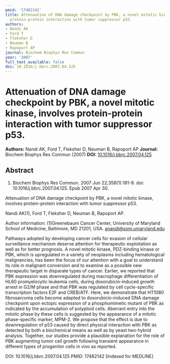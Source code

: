 ```yaml
---
pmid: '17482142'
title: Attenuation of DNA damage checkpoint by PBK, a novel mitotic kinase, involves
  protein-protein interaction with tumor suppressor p53.
authors:
- Nandi AK
- Ford T
- Fleksher D
- Neuman B
- Rapoport AP
journal: Biochem Biophys Res Commun
year: '2007'
full_text_available: false
doi: 10.1016/j.bbrc.2007.04.125
---
```


# Attenuation of DNA damage checkpoint by PBK, a novel mitotic kinase, involves protein-protein interaction with tumor suppressor p53.
**Authors:** Nandi AK, Ford T, Fleksher D, Neuman B, Rapoport AP
**Journal:** Biochem Biophys Res Commun (2007)
**DOI:** [10.1016/j.bbrc.2007.04.125](https://doi.org/10.1016/j.bbrc.2007.04.125)

## Abstract

1. Biochem Biophys Res Commun. 2007 Jun 22;358(1):181-8. doi: 
10.1016/j.bbrc.2007.04.125. Epub 2007 Apr 30.

Attenuation of DNA damage checkpoint by PBK, a novel mitotic kinase, involves 
protein-protein interaction with tumor suppressor p53.

Nandi AK(1), Ford T, Fleksher D, Neuman B, Rapoport AP.

Author information:
(1)Greenebaum Cancer Center, University of Maryland School of Medicine, 
Baltimore, MD 21201, USA. anandi@som.umaryland.edu

Pathways adopted by developing cancer cells for evasion of cellular surveillance 
mechanism deserve attention for therapeutic exploitation as well as for better 
prognosis. A novel mitotic kinase, PDZ-binding kinase or PBK, which is 
upregulated in a variety of neoplasms including hematological malignancies, has 
been the focus of our attention with a goal to understand its role in malignant 
conversion and to examine as a possible new therapeutic target in disparate 
types of cancer. Earlier, we reported that PBK expression was downregulated 
during macrophage differentiation of HL60 promyelocytic leukemia cells, during 
doxorubicin-induced growth arrest in G2/M phase and that PBK was regulated by 
cell cycle-specific transcription factors E2F and CREB/ATF. Here, we demonstrate 
that HT1080 fibrosarcoma cells become adapted to doxorubicin-induced DNA damage 
checkpoint upon ectopic expression of a phosphomimetic mutant of PBK as 
indicated by the accumulation of polyploid cells. Aberrant entry into the 
mitotic phase by these cells is suggested by the appearance of a mitotic 
phase-specific marker, MPM-2. We propose that the effect is due to 
downregulation of p53 caused by direct physical interaction with PBK as detected 
by both a biochemical means as well as by yeast two-hybrid analysis. Together, 
our studies provide a plausible explanation for the role of PBK augmenting tumor 
cell growth following transient appearance in different types of progenitor 
cells in vivo as reported.

DOI: 10.1016/j.bbrc.2007.04.125
PMID: 17482142 [Indexed for MEDLINE]
